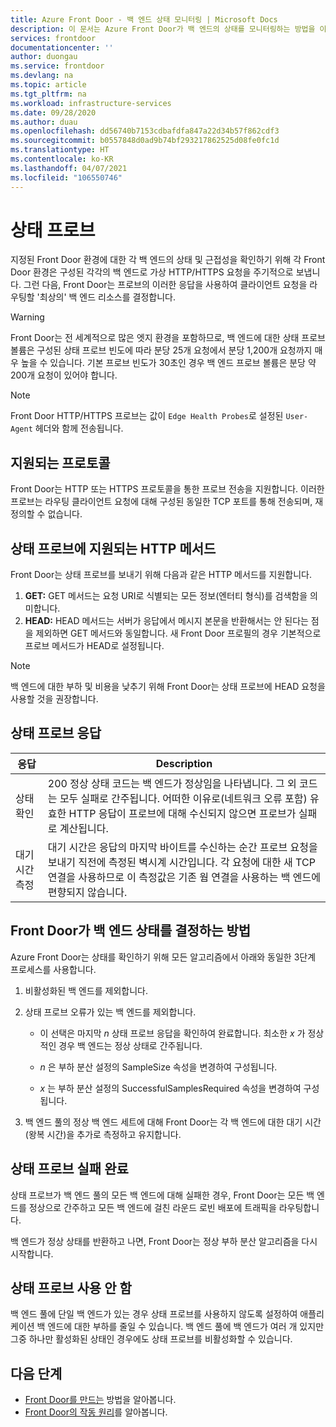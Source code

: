 ```yaml
---
title: Azure Front Door - 백 엔드 상태 모니터링 | Microsoft Docs
description: 이 문서는 Azure Front Door가 백 엔드의 상태를 모니터링하는 방법을 이해하는 데 도움을 줍니다.
services: frontdoor
documentationcenter: ''
author: duongau
ms.service: frontdoor
ms.devlang: na
ms.topic: article
ms.tgt_pltfrm: na
ms.workload: infrastructure-services
ms.date: 09/28/2020
ms.author: duau
ms.openlocfilehash: dd56740b7153cdbafdfa847a22d34b57f862cdf3
ms.sourcegitcommit: b0557848d0ad9b74bf293217862525d08fe0fc1d
ms.translationtype: HT
ms.contentlocale: ko-KR
ms.lasthandoff: 04/07/2021
ms.locfileid: "106550746"
---
```

# <a name="health-probes"></a>상태 프로브

지정된 Front Door 환경에 대한 각 백 엔드의 상태 및 근접성을 확인하기 위해 각 Front Door 환경은 구성된 각각의 백 엔드로 가상 HTTP/HTTPS 요청을 주기적으로 보냅니다. 그런 다음, Front Door는 프로브의 이러한 응답을 사용하여 클라이언트 요청을 라우팅할 '최상의' 백 엔드 리소스를 결정합니다. 

> [!WARNING]
> Front Door는 전 세계적으로 많은 엣지 환경을 포함하므로, 백 엔드에 대한 상태 프로브 볼륨은 구성된 상태 프로브 빈도에 따라 분당 25개 요청에서 분당 1,200개 요청까지 매우 높을 수 있습니다. 기본 프로브 빈도가 30초인 경우 백 엔드 프로브 볼륨은 분당 약 200개 요청이 있어야 합니다.

> [!NOTE]
> Front Door HTTP/HTTPS 프로브는 값이 `Edge Health Probes`로 설정된 `User-Agent` 헤더와 함께 전송됩니다. 

## <a name="supported-protocols"></a>지원되는 프로토콜

Front Door는 HTTP 또는 HTTPS 프로토콜을 통한 프로브 전송을 지원합니다. 이러한 프로브는 라우팅 클라이언트 요청에 대해 구성된 동일한 TCP 포트를 통해 전송되며, 재정의할 수 없습니다.

## <a name="supported-http-methods-for-health-probes"></a>상태 프로브에 지원되는 HTTP 메서드

Front Door는 상태 프로브를 보내기 위해 다음과 같은 HTTP 메서드를 지원합니다.

1. **GET:** GET 메서드는 요청 URI로 식별되는 모든 정보(엔터티 형식)를 검색함을 의미합니다.
2. **HEAD:** HEAD 메서드는 서버가 응답에서 메시지 본문을 반환해서는 안 된다는 점을 제외하면 GET 메서드와 동일합니다. 새 Front Door 프로필의 경우 기본적으로 프로브 메서드가 HEAD로 설정됩니다.

> [!NOTE]
> 백 엔드에 대한 부하 및 비용을 낮추기 위해 Front Door는 상태 프로브에 HEAD 요청을 사용할 것을 권장합니다.

## <a name="health-probe-responses"></a>상태 프로브 응답

| 응답  | Description | 
| ------------- | ------------- |
| 상태 확인  |  200 정상 상태 코드는 백 엔드가 정상임을 나타냅니다. 그 외 코드는 모두 실패로 간주됩니다. 어떠한 이유로(네트워크 오류 포함) 유효한 HTTP 응답이 프로브에 대해 수신되지 않으면 프로브가 실패로 계산됩니다.|
| 대기 시간 측정  | 대기 시간은 응답의 마지막 바이트를 수신하는 순간 프로브 요청을 보내기 직전에 측정된 벽시계 시간입니다. 각 요청에 대한 새 TCP 연결을 사용하므로 이 측정값은 기존 웜 연결을 사용하는 백 엔드에 편향되지 않습니다.  |

## <a name="how-front-door-determines-backend-health"></a>Front Door가 백 엔드 상태를 결정하는 방법

Azure Front Door는 상태를 확인하기 위해 모든 알고리즘에서 아래와 동일한 3단계 프로세스를 사용합니다.

1. 비활성화된 백 엔드를 제외합니다.

2. 상태 프로브 오류가 있는 백 엔드를 제외합니다.
    * 이 선택은 마지막 _n_ 상태 프로브 응답을 확인하여 완료합니다. 최소한 _x_ 가 정상적인 경우 백 엔드는 정상 상태로 간주됩니다.

    * _n_ 은 부하 분산 설정의 SampleSize 속성을 변경하여 구성됩니다.

    * _x_ 는 부하 분산 설정의 SuccessfulSamplesRequired 속성을 변경하여 구성됩니다.

3. 백 엔드 풀의 정상 백 엔드 세트에 대해 Front Door는 각 백 엔드에 대한 대기 시간(왕복 시간)을 추가로 측정하고 유지합니다.


## <a name="complete-health-probe-failure"></a>상태 프로브 실패 완료

상태 프로브가 백 엔드 풀의 모든 백 엔드에 대해 실패한 경우, Front Door는 모든 백 엔드를 정상으로 간주하고 모든 백 엔드에 걸친 라운드 로빈 배포에 트래픽을 라우팅합니다.

백 엔드가 정상 상태를 반환하고 나면, Front Door는 정상 부하 분산 알고리즘을 다시 시작합니다.

## <a name="disabling-health-probes"></a>상태 프로브 사용 안 함

백 엔드 풀에 단일 백 엔드가 있는 경우 상태 프로브를 사용하지 않도록 설정하여 애플리케이션 백 엔드에 대한 부하를 줄일 수 있습니다. 백 엔드 풀에 백 엔드가 여러 개 있지만 그중 하나만 활성화된 상태인 경우에도 상태 프로브를 비활성화할 수 있습니다.

## <a name="next-steps"></a>다음 단계

- [Front Door를 만드는](quickstart-create-front-door.md) 방법을 알아봅니다.
- [Front Door의 작동 원리](front-door-routing-architecture.md)를 알아봅니다.
